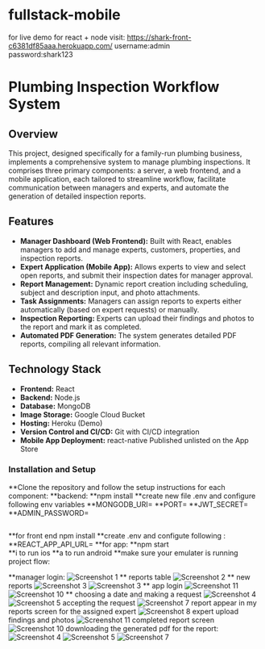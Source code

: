 # fullstack-mobile
for live demo for react + node visit: https://shark-front-c6381df85aaa.herokuapp.com/
username:admin  
password:shark123

# Plumbing Inspection Workflow System

## Overview

This project, designed specifically for a family-run plumbing business, implements a comprehensive system to manage plumbing inspections. It comprises three primary components: a server, a web frontend, and a mobile application, each tailored to streamline workflow, facilitate communication between managers and experts, and automate the generation of detailed inspection reports.

## Features

- **Manager Dashboard (Web Frontend):** Built with React, enables managers to add and manage experts, customers, properties, and inspection reports.
- **Expert Application (Mobile App):** Allows experts to view and select open reports, and submit their inspection dates for manager approval.
- **Report Management:** Dynamic report creation including scheduling, subject and description input, and photo attachments.
- **Task Assignments:** Managers can assign reports to experts either automatically (based on expert requests) or manually.
- **Inspection Reporting:** Experts can upload their findings and photos to the report and mark it as completed.
- **Automated PDF Generation:** The system generates detailed PDF reports, compiling all relevant information.

## Technology Stack

- **Frontend:** React
- **Backend:** Node.js
- **Database:** MongoDB
- **Image Storage:** Google Cloud Bucket
- **Hosting:** Heroku (Demo)
- **Version Control and CI/CD:** Git with CI/CD integration
- **Mobile App Deployment:** react-native Published unlisted on the App Store

### Installation and Setup

**Clone the repository and follow the setup instructions for each component:
**backend:
**npm install
**create new file .env and configure following env variables
**MONGODB_URI=
**PORT=
**JWT_SECRET=
**ADMIN_PASSWORD=
```
```

**for front end npm install
**create .env and configute following  :
**REACT_APP_API_URL=
**for app:
**npm start  
**i to run ios
**a to run android
**make sure your emulater is running 
project flow:



**manager login:
![Screenshot 1](/screenshots/1.png)
** reports table
![Screenshot 2](/screenshots/2.png)
** new reports
![Screenshot 3](/screenshots/2.5.png)
![Screenshot 3](/screenshots/2.7.png)
** app login
![Screenshot 11](/screenshots/3.jpg)
![Screenshot 10](/screenshots/4.jpg)
** choosing a date and making a request
![Screenshot 4](/screenshots/5.jpg)
![Screenshot 5](/screenshots/6.jpg)
accepting the request
![Screenshot 7](/screenshots/7.png)
report appear in my reports screen for the assigned expert 
![Screenshot 8](/screenshots/8.jpg)
expert upload findings and photos
![Screenshot 11](/screenshots/9.jpg)
completed report screen 
![Screenshot 10](/screenshots/10.png)
downloading the generated pdf for the report:
![Screenshot 4](/screenshots/11.png)
![Screenshot 5](/screenshots/12.png)
![Screenshot 7](/screenshots/13.png)




